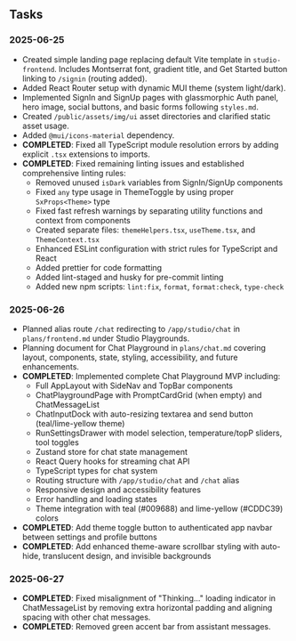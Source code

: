 ## Tasks

### 2025-06-25
- Created simple landing page replacing default Vite template in `studio-frontend`. Includes Montserrat font, gradient title, and Get Started button linking to `/signin` (routing added).
- Added React Router setup with dynamic MUI theme (system light/dark).
- Implemented SignIn and SignUp pages with glassmorphic Auth panel, hero image, social buttons, and basic forms following `styles.md`.
- Created `/public/assets/img/ui` asset directories and clarified static asset usage.
- Added `@mui/icons-material` dependency.
- **COMPLETED**: Fixed all TypeScript module resolution errors by adding explicit `.tsx` extensions to imports.
- **COMPLETED**: Fixed remaining linting issues and established comprehensive linting rules:
  - Removed unused `isDark` variables from SignIn/SignUp components
  - Fixed `any` type usage in ThemeToggle by using proper `SxProps<Theme>` type
  - Fixed fast refresh warnings by separating utility functions and context from components
  - Created separate files: `themeHelpers.tsx`, `useTheme.tsx`, and `ThemeContext.tsx`
  - Enhanced ESLint configuration with strict rules for TypeScript and React
  - Added prettier for code formatting
  - Added lint-staged and husky for pre-commit linting
  - Added new npm scripts: `lint:fix`, `format`, `format:check`, `type-check`

### 2025-06-26
- Planned alias route `/chat` redirecting to `/app/studio/chat` in `plans/frontend.md` under Studio Playgrounds.
- Planning document for Chat Playground in `plans/chat.md` covering layout, components, state, styling, accessibility, and future enhancements.
- **COMPLETED**: Implemented complete Chat Playground MVP including:
  - Full AppLayout with SideNav and TopBar components
  - ChatPlaygroundPage with PromptCardGrid (when empty) and ChatMessageList
  - ChatInputDock with auto-resizing textarea and send button (teal/lime-yellow theme)
  - RunSettingsDrawer with model selection, temperature/topP sliders, tool toggles
  - Zustand store for chat state management 
  - React Query hooks for streaming chat API
  - TypeScript types for chat system
  - Routing structure with `/app/studio/chat` and `/chat` alias
  - Responsive design and accessibility features
  - Error handling and loading states
  - Theme integration with teal (#009688) and lime-yellow (#CDDC39) colors
- **COMPLETED**: Add theme toggle button to authenticated app navbar between settings and profile buttons
- **COMPLETED**: Add enhanced theme-aware scrollbar styling with auto-hide, translucent design, and invisible backgrounds

### 2025-06-27
- **COMPLETED**: Fixed misalignment of "Thinking..." loading indicator in ChatMessageList by removing extra horizontal padding and aligning spacing with other chat messages.
- **COMPLETED**: Removed green accent bar from assistant messages.

